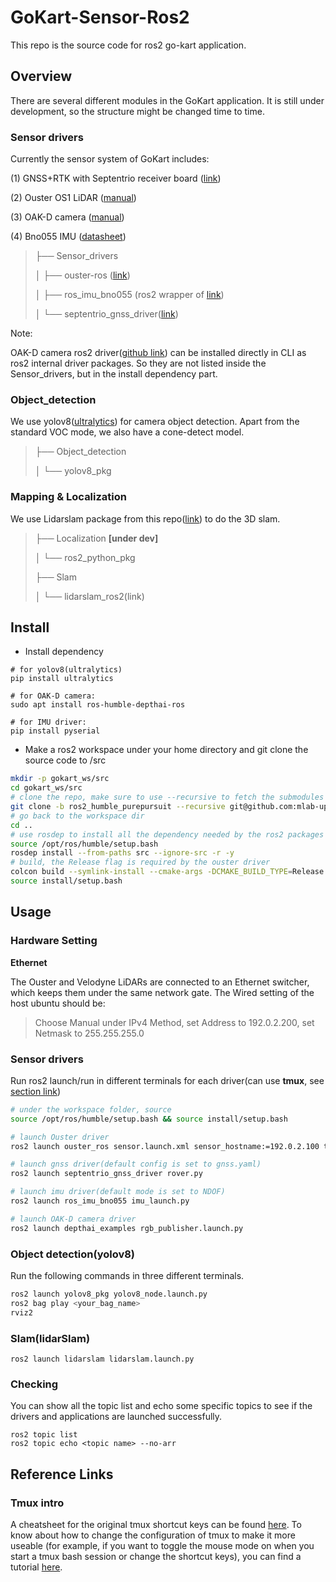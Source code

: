 # GoKart-Sensor-Ros2

This repo is the source code for ros2 go-kart application.



## Overview

There are several different modules in the GoKart application. It is still under development, so the structure  might be changed time to time.

### Sensor drivers

Currently the sensor system of GoKart includes:

(1) GNSS+RTK with Septentrio receiver board ([link](https://drive.google.com/drive/folders/1cNY-N6_Q-Gh8M3gbirDXrJNdaiElLbfh?usp=share_link))

(2) Ouster OS1 LiDAR ([manual](https://data.ouster.io/downloads/software-user-manual/software-user-manual-v2p0.pdf))

(3) OAK-D camera ([manual](https://docs.luxonis.com/projects/hardware/en/latest/pages/BW1098OAK.html))

(4) Bno055 IMU ([datasheet](https://cdn-shop.adafruit.com/datasheets/BST_BNO055_DS000_12.pdf))

> ├── Sensor_drivers
>
> │   ├── ouster-ros ([link](https://github.com/ouster-lidar/ouster-ros/tree/ros2-foxy))
>
> │   ├── ros_imu_bno055 (ros2 wrapper of [link]())
>
> │   └── septentrio_gnss_driver([link]())

Note:  

OAK-D camera ros2 driver([github link](https://github.com/luxonis/depthai-ros)) can be installed directly in CLI as ros2 internal driver packages. So they are not listed inside the Sensor_drivers, but in the install dependency part.



### Object_detection

We use yolov8([ultralytics](https://docs.ultralytics.com/)) for camera object detection. Apart from the standard VOC mode, we also have a cone-detect model.

> ├── Object_detection
>
> │   └── yolov8_pkg



### Mapping & Localization

We use Lidarslam package from this repo([link](https://github.com/rsasaki0109/lidarslam_ros2)) to do the 3D slam. 

> ├── Localization **[under dev]**
>
> │   └── ros2_python_pkg
>
> ├── Slam
>
> │   └── lidarslam_ros2(link)



## Install

- Install dependency

```
# for yolov8(ultralytics)
pip install ultralytics

# for OAK-D camera:
sudo apt install ros-humble-depthai-ros

# for IMU driver:
pip install pyserial
```



- Make a ros2 workspace under your home directory and git clone the source code to /src

```bash
mkdir -p gokart_ws/src
cd gokart_ws/src
# clone the repo, make sure to use --recursive to fetch the submodules
git clone -b ros2_humble_purepursuit --recursive git@github.com:mlab-upenn/gokart-sensor.git
# go back to the workspace dir
cd ..
# use rosdep to install all the dependency needed by the ros2 packages
source /opt/ros/humble/setup.bash
rosdep install --from-paths src --ignore-src -r -y
# build, the Release flag is required by the ouster driver
colcon build --symlink-install --cmake-args -DCMAKE_BUILD_TYPE=Release
source install/setup.bash
```



## Usage

### Hardware Setting

**Ethernet**

The Ouster and Velodyne LiDARs are connected to an Ethernet switcher, which keeps them under the same network gate. The Wired setting of the host ubuntu should be:

> Choose Manual under IPv4 Method, set Address to 192.0.2.200, set Netmask to 255.255.255.0



### Sensor drivers

Run ros2 launch/run in different terminals for each driver(can use **tmux**, see [section link](#tmux-intro))

```bash
# under the workspace folder, source
source /opt/ros/humble/setup.bash && source install/setup.bash

# launch Ouster driver
ros2 launch ouster_ros sensor.launch.xml sensor_hostname:=192.0.2.100 timestamp_mode:=TIME_FROM_ROS_TIME

# launch gnss driver(default config is set to gnss.yaml)
ros2 launch septentrio_gnss_driver rover.py

# launch imu driver(default mode is set to NDOF)
ros2 launch ros_imu_bno055 imu_launch.py

# launch OAK-D camera driver
ros2 launch depthai_examples rgb_publisher.launch.py
```

### Object detection(yolov8)

Run the following commands in three different terminals.

```bash
ros2 launch yolov8_pkg yolov8_node.launch.py
ros2 bag play <your_bag_name>
rviz2
```

### Slam(lidarSlam)

```
ros2 launch lidarslam lidarslam.launch.py
```


### Checking
You can show all the topic list and echo some specific topics to see if the drivers and applications are launched successfully.
```
ros2 topic list
ros2 topic echo <topic name> --no-arr
```



## Reference Links

### Tmux intro

A cheatsheet for the original tmux shortcut keys can be found [here](https://tmuxcheatsheet.com/). To know about how to change the configuration of tmux to make it more  useable (for example, if you want to toggle the mouse mode on when you  start a tmux bash session or change the shortcut keys), you can find a  tutorial [here](https://www.hamvocke.com/blog/a-guide-to-customizing-your-tmux-conf/).

